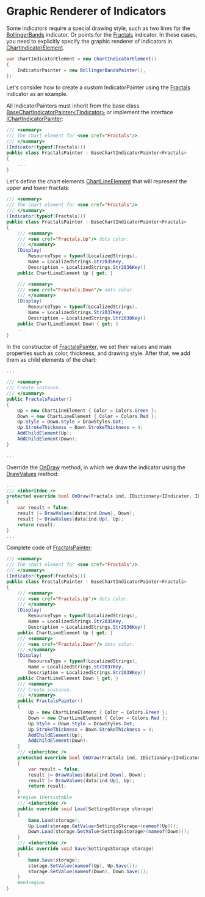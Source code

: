 # Graphic Renderer of Indicators

Some indicators require a special drawing style, such as two lines for the [BollingerBands](xref:StockSharp.Algo.Indicators.BollingerBands) indicator. Or points for the [Fractals](xref:StockSharp.Algo.Indicators.Fractals) indicator. In these cases, you need to explicitly specify the graphic renderer of indicators in [ChartIndicatorElement](xref:StockSharp.Xaml.Charting.ChartIndicatorElement).

```cs
var chartIndicatorElement = new ChartIndicatorElement()
{
	IndicatorPainter = new BollingerBandsPainter(),
};
```

Let's consider how to create a custom IndicatorPainter using the [Fractals](xref:StockSharp.Algo.Indicators.Fractals) indicator as an example.

All IndicatorPainters must inherit from the base class [BaseChartIndicatorPainter\<TIndicator\>](xref:StockSharp.Xaml.Charting.IndicatorPainters.BaseChartIndicatorPainter`1) or implement the interface [IChartIndicatorPainter](xref:StockSharp.Charting.IChartIndicatorPainter):

```cs
/// <summary>
/// The chart element for <see cref="Fractals"/>.
/// </summary>
[Indicator(typeof(Fractals))]
public class FractalsPainter : BaseChartIndicatorPainter<Fractals>
{
	...
}
```

Let's define the chart elements [ChartLineElement](xref:StockSharp.Xaml.Charting.ChartLineElement) that will represent the upper and lower fractals:

```cs
/// <summary>
/// The chart element for <see cref="Fractals"/>.
/// </summary>
[Indicator(typeof(Fractals))]
public class FractalsPainter : BaseChartIndicatorPainter<Fractals>
{
	/// <summary>
	/// <see cref="Fractals.Up"/> dots color.
	/// </summary>
	[Display(
		ResourceType = typeof(LocalizedStrings),
		Name = LocalizedStrings.Str2035Key,
		Description = LocalizedStrings.Str2036Key)]
	public ChartLineElement Up { get; }

	/// <summary>
	/// <see cref="Fractals.Down"/> dots color.
	/// </summary>
	[Display(
		ResourceType = typeof(LocalizedStrings),
		Name = LocalizedStrings.Str2037Key,
		Description = LocalizedStrings.Str2038Key)]
	public ChartLineElement Down { get; }
	...
}
```

In the constructor of [FractalsPainter](xref:StockSharp.Xaml.Charting.IndicatorPainters.FractalsPainter), we set their values and main properties such as color, thickness, and drawing style. After that, we add them as child elements of the chart:

```cs
...

/// <summary>
/// Create instance.
/// </summary>
public FractalsPainter()
{
	Up = new ChartLineElement { Color = Colors.Green };
	Down = new ChartLineElement { Color = Colors.Red };
	Up.Style = Down.Style = DrawStyles.Dot;
	Up.StrokeThickness = Down.StrokeThickness = 4;
	AddChildElement(Up);
	AddChildElement(Down);
}

...
```

Override the [OnDraw](xref:StockSharp.Xaml.Charting.IndicatorPainters.BaseChartIndicatorPainter`1.OnDraw(`0,System.Collections.Generic.IDictionary{StockSharp.Algo.Indicators.IIndicator,System.Collections.Generic.IList{StockSharp.Xaml.Charting.ChartDrawData.IndicatorData}})) method, in which we draw the indicator using the [DrawValues](xref:StockSharp.Xaml.Charting.IndicatorPainters.BaseChartIndicatorPainter`1.DrawValues(System.Collections.Generic.IList{StockSharp.Xaml.Charting.ChartDrawData.IndicatorData},StockSharp.Charting.IChartElement,System.Func{StockSharp.Xaml.Charting.ChartDrawData.IndicatorData,System.Double})) method:

```cs
...
/// <inheritdoc />
protected override bool OnDraw(Fractals ind, IDictionary<IIndicator, IList<ChartDrawData.IndicatorData>> data)
{
	var result = false;
	result |= DrawValues(data[ind.Down], Down);
	result |= DrawValues(data[ind.Up], Up);
	return result;
}
...
```

Complete code of [FractalsPainter](xref:StockSharp.Xaml.Charting.IndicatorPainters.FractalsPainter):

```cs
/// <summary>
/// The chart element for <see cref="Fractals"/>.
/// </summary>
[Indicator(typeof(Fractals))]
public class FractalsPainter : BaseChartIndicatorPainter<Fractals>
{
	/// <summary>
	/// <see cref="Fractals.Up"/> dots color.
	/// </summary>
	[Display(
		ResourceType = typeof(LocalizedStrings),
		Name = LocalizedStrings.Str2035Key,
		Description = LocalizedStrings.Str2036Key)]
	public ChartLineElement Up { get; }
	/// <summary>
	/// <see cref="Fractals.Down"/> dots color.
	/// </summary>
	[Display(
		ResourceType = typeof(LocalizedStrings),
		Name = LocalizedStrings.Str2037Key,
		Description = LocalizedStrings.Str2038Key)]
	public ChartLineElement Down { get; }
	/// <summary>
	/// Create instance.
	/// </summary>
	public FractalsPainter()
	{
		Up = new ChartLineElement { Color = Colors.Green };
		Down = new ChartLineElement { Color = Colors.Red };
		Up.Style = Down.Style = DrawStyles.Dot;
		Up.StrokeThickness = Down.StrokeThickness = 4;
		AddChildElement(Up);
		AddChildElement(Down);
	}
	/// <inheritdoc />
	protected override bool OnDraw(Fractals ind, IDictionary<IIndicator, IList<ChartDrawData.IndicatorData>> data)
	{
		var result = false;
		result |= DrawValues(data[ind.Down], Down);
		result |= DrawValues(data[ind.Up], Up);
		return result;
	}
	#region IPersistable
	/// <inheritdoc />
	public override void Load(SettingsStorage storage)
	{
		base.Load(storage);
		Up.Load(storage.GetValue<SettingsStorage>(nameof(Up)));
		Down.Load(storage.GetValue<SettingsStorage>(nameof(Down)));
	}
	/// <inheritdoc />
	public override void Save(SettingsStorage storage)
	{
		base.Save(storage);
		storage.SetValue(nameof(Up), Up.Save());
		storage.SetValue(nameof(Down), Down.Save());
	}
	#endregion
}
```